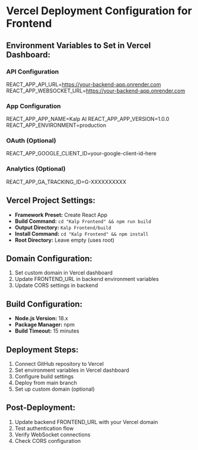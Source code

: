 # Vercel Deployment Configuration for Frontend

## Environment Variables to Set in Vercel Dashboard:

### API Configuration
REACT_APP_API_URL=https://your-backend-app.onrender.com
REACT_APP_WEBSOCKET_URL=https://your-backend-app.onrender.com

### App Configuration
REACT_APP_APP_NAME=Kalp AI
REACT_APP_APP_VERSION=1.0.0
REACT_APP_ENVIRONMENT=production

### OAuth (Optional)
REACT_APP_GOOGLE_CLIENT_ID=your-google-client-id-here

### Analytics (Optional)
REACT_APP_GA_TRACKING_ID=G-XXXXXXXXXX

## Vercel Project Settings:
- **Framework Preset:** Create React App
- **Build Command:** `cd "Kalp Frontend" && npm run build`
- **Output Directory:** `Kalp Frontend/build`
- **Install Command:** `cd "Kalp Frontend" && npm install`
- **Root Directory:** Leave empty (uses root)

## Domain Configuration:
1. Set custom domain in Vercel dashboard
2. Update FRONTEND_URL in backend environment variables
3. Update CORS settings in backend

## Build Configuration:
- **Node.js Version:** 18.x
- **Package Manager:** npm
- **Build Timeout:** 15 minutes

## Deployment Steps:
1. Connect GitHub repository to Vercel
2. Set environment variables in Vercel dashboard
3. Configure build settings
4. Deploy from main branch
5. Set up custom domain (optional)

## Post-Deployment:
1. Update backend FRONTEND_URL with your Vercel domain
2. Test authentication flow
3. Verify WebSocket connections
4. Check CORS configuration
